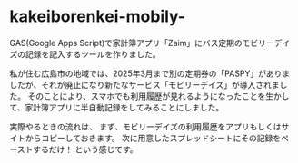 # kakeiborenkei-mobily-
GAS(Google Apps Script)で家計簿アプリ「Zaim」にバス定期のモビリーデイズの記録を記入するツールを作りました。

私が住む広島市の地域では、2025年3月まで別の定期券の「PASPY」がありましたが、それが廃止になり新たなサービス「モビリーデイズ」が導入されました。
そのことにより、スマホでも利用履歴が見れるようになったことを生かして、家計簿アプリに半自動記録をしてみることにしました。

実際やるときの流れは、
まず、モビリーデイズの利用履歴をアプリもしくはサイトからコピーしておきます。
次に用意したスプレッドシートにその記録をペーストするだけ！
という感じです。

